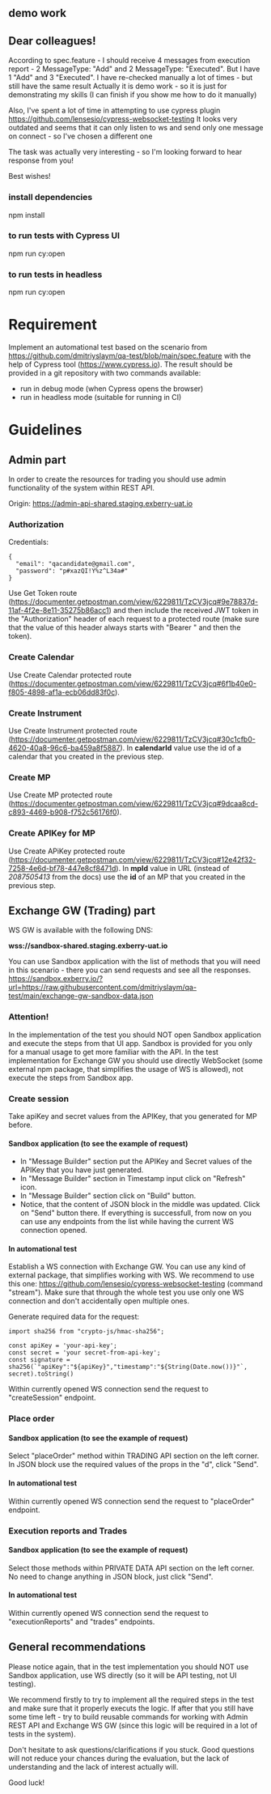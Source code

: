 ## demo work

## Dear colleagues!

According to spec.feature - I should receive 4 messages from execution report - 2 MessageType: "Add" and 2
MessageType: "Executed". But I have 1 "Add" and 3 "Executed".
I have re-checked manually a lot of times - but still have the same result
Actually it is demo work - so it is just for demonstrating my skills (I can finish if you show me how to do it manually)

Also, I've spent a lot of time in attempting to use cypress plugin https://github.com/lensesio/cypress-websocket-testing
It looks very outdated and seems that it can only listen to ws and send only one message on connect - so I've chosen a
different one

The task was actually very interesting - so I'm looking forward to hear response from you!

Best wishes!

### install dependencies

npm install

### to run tests with Cypress UI

npm run cy:open

### to run tests in headless

npm run cy:open

# Requirement

Implement an automational test based on the scenario from https://github.com/dmitriyslaym/qa-test/blob/main/spec.feature
with the help of Cypress tool (https://www.cypress.io).
The result should be provided in a git repository with two commands available:

- run in debug mode (when Cypress opens the browser)
- run in headless mode (suitable for running in CI)

# Guidelines

## Admin part

In order to create the resources for trading you should use admin functionality of the system within REST API.

Origin:
https://admin-api-shared.staging.exberry-uat.io

### Authorization

Credentials:

```
{
  "email": "qacandidate@gmail.com",
  "password": "p#xazQI!Y%z^L34a#"
}
```

Use Get Token route (https://documenter.getpostman.com/view/6229811/TzCV3jcq#9e78837d-11af-4f2e-8e11-35275b86acc1) and
then include the received JWT token in the "Authorization" header of each request to a protected route (make sure that
the value of this header always starts with "Bearer " and then the token).

### Create Calendar

Use Create Calendar protected
route (https://documenter.getpostman.com/view/6229811/TzCV3jcq#6f1b40e0-f805-4898-af1a-ecb06dd83f0c).

### Create Instrument

Use Create Instrument protected
route (https://documenter.getpostman.com/view/6229811/TzCV3jcq#30c1cfb0-4620-40a8-96c6-ba459a8f5887).
In **calendarId** value use the id of a calendar that you created in the previous step.

### Create MP

Use Create MP protected
route (https://documenter.getpostman.com/view/6229811/TzCV3jcq#9dcaa8cd-c893-4469-b908-f752c56176f0).

### Create APIKey for MP

Use Create APiKey protected
route (https://documenter.getpostman.com/view/6229811/TzCV3jcq#12e42f32-7258-4e6d-bf78-447e8cf8471d).
In **mpId** value in URL (instead of _2087505413_ from the docs) use the **id** of an MP that you created in the
previous step.

## Exchange GW (Trading) part

WS GW is available with the following DNS:

**wss://sandbox-shared.staging.exberry-uat.io**

You can use Sandbox application with the list of methods that you will need in this scenario - there you can send
requests and see all the responses.
https://sandbox.exberry.io/?url=https://raw.githubusercontent.com/dmitriyslaym/qa-test/main/exchange-gw-sandbox-data.json

### Attention!

In the implementation of the test you should NOT open Sandbox application and execute the steps from that UI app.
Sandbox is provided for you only for a manual usage to get more familiar with the API.
In the test implementation for Exchange GW you should use directly WebSocket (some external npm package, that simplifies
the usage of WS is allowed), not execute the steps from Sandbox app.

### Create session

Take apiKey and secret values from the APIKey, that you generated for MP before.

#### Sandbox application (to see the example of request)

- In "Message Builder" section put the APIKey and Secret values of the APIKey that you have just generated.
- In "Message Builder" section in Timestamp input click on "Refresh" icon.
- In "Message Builder" section click on "Build" button.
- Notice, that the content of JSON block in the middle was updated. Click on "Send" button there. If everything is
  successfull, from now on you can use any endpoints from the list while having the current WS connection opened.

#### In automational test

Establish a WS connection with Exchange GW.
You can use any kind of external package, that simplifies working with WS. We recommend to use this one:
https://github.com/lensesio/cypress-websocket-testing
(command "stream").
Make sure that through the whole test you use only one WS connection and don't accidentally open multiple ones.

Generate required data for the request:

```
import sha256 from "crypto-js/hmac-sha256";

const apiKey = 'your-api-key';
const secret = 'your secret-from-api-key';
const signature = sha256(`"apiKey":"${apiKey}","timestamp":"${String(Date.now())}"`, secret).toString()
```

Within currently opened WS connection send the request to "createSession" endpoint.

### Place order

#### Sandbox application (to see the example of request)

Select "placeOrder" method within TRADING API section on the left corner. In JSON block use the required values of the
props in the "d", click "Send".

#### In automational test

Within currently opened WS connection send the request to "placeOrder" endpoint.

### Execution reports and Trades

#### Sandbox application (to see the example of request)

Select those methods within PRIVATE DATA API section on the left corner. No need to change anything in JSON block, just
click "Send".

#### In automational test

Within currently opened WS connection send the request to "executionReports" and "trades" endpoints.

## General recommendations

Please notice again, that in the test implementation you should NOT use Sandbox application, use WS directly (so it will
be API testing, not UI testing).

We recommend firstly to try to implement all the required steps in the test and make sure that it properly executs the
logic. If after that you still have some time left - try to build reusable commands for working with Admin REST API and
Exchange WS GW (since this logic will be required in a lot of tests in the system).

Don't hesitate to ask questions/clarifications if you stuck. Good questions will not reduce your chances during the
evaluation, but the lack of understanding and the lack of interest actually will.

Good luck!
